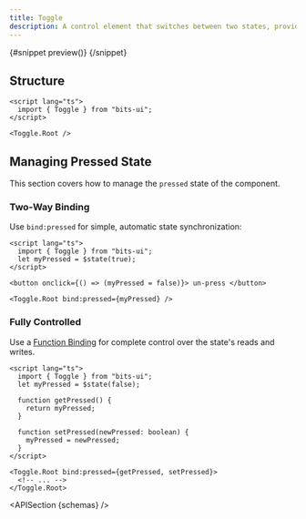 ```yaml
---
title: Toggle
description: A control element that switches between two states, providing a binary choice.
---
```


<script>
	import { APISection, ComponentPreview, ToggleDemo } from '$lib/components/index.js'
	let { schemas } = $props()
</script>

<ComponentPreview name="toggle-demo" componentName="Toggle" variant="preview">

{#snippet preview()}
<ToggleDemo />
{/snippet}

</ComponentPreview>

## Structure

```svelte
<script lang="ts">
  import { Toggle } from "bits-ui";
</script>

<Toggle.Root />
```

## Managing Pressed State

This section covers how to manage the `pressed` state of the component.

### Two-Way Binding

Use `bind:pressed` for simple, automatic state synchronization:

```svelte
<script lang="ts">
  import { Toggle } from "bits-ui";
  let myPressed = $state(true);
</script>

<button onclick={() => (myPressed = false)}> un-press </button>

<Toggle.Root bind:pressed={myPressed} />
```

### Fully Controlled

Use a [Function Binding](https://svelte.dev/docs/svelte/bind#Function-bindings) for complete control over the state's reads and writes.

```svelte
<script lang="ts">
  import { Toggle } from "bits-ui";
  let myPressed = $state(false);

  function getPressed() {
    return myPressed;
  }

  function setPressed(newPressed: boolean) {
    myPressed = newPressed;
  }
</script>

<Toggle.Root bind:pressed={getPressed, setPressed}>
  <!-- ... -->
</Toggle.Root>
```

<APISection {schemas} />
